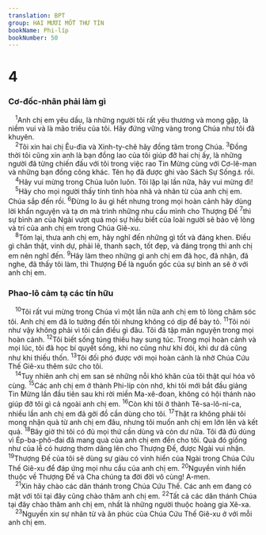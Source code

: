 ```yaml
---
translation: BPT
group: HAI MƯƠI MỐT THƯ TÍN
bookName: Phi-líp 
bookNumber: 50
---
```


<div class="title"><h1>4</h1><h3>Cơ-đốc-nhân phải làm gì</h3></div>
<span class="verse phi_4_1"> <sup>1</sup>Anh chị em yêu dấu, là những người tôi rất yêu thương và mong gặp, là niềm vui và là mão triều của tôi. Hãy đứng vững vàng trong Chúa như tôi đã khuyên.<br/></span>
<span class="verse phi_4_2"> <sup>2</sup>Tôi xin hai chị Êu-đia và Xinh-ty-chê hãy đồng tâm trong Chúa.</span>
<span class="verse phi_4_3"><sup>3</sup>Đồng thời tôi cũng xin anh là bạn đồng lao của tôi giúp đỡ hai chị ấy, là những người đã từng chiến đấu với tôi trong việc rao Tin Mừng cùng với Cơ-lê-man và những bạn đồng công khác. Tên họ đã được ghi vào Sách Sự Sống<a data-toggle="tooltip" data-placement="bottom" title="Quyển sách của Thượng Đế trong đó ghi tên tất cả những người được Ngài chọn lựa. Xem Khải 3:5; 21:27.">⚓</a> rồi.<br/></span>
<span class="verse phi_4_4"> <sup>4</sup>Hãy vui mừng trong Chúa luôn luôn. Tôi lặp lại lần nữa, hãy vui mừng đi!<br/></span>
<span class="verse phi_4_5"> <sup>5</sup>Hãy cho mọi người thấy tính tình hòa nhã và nhân từ của anh chị em. Chúa sắp đến rồi.</span>
<span class="verse phi_4_6"><sup>6</sup>Đừng lo âu gì hết nhưng trong mọi hoàn cảnh hãy dùng lời khẩn nguyện và tạ ơn mà trình những nhu cầu mình cho Thượng Đế</span>
<span class="verse phi_4_7"><sup>7</sup>thì sự bình an của Ngài vượt quá mọi sự hiểu biết của loài người sẽ bảo vệ lòng và trí của anh chị em trong Chúa Giê-xu.<br/></span>
<span class="verse phi_4_8"> <sup>8</sup>Tóm lại, thưa anh chị em, hãy nghĩ đến những gì tốt và đáng khen. Điều gì chân thật, vinh dự, phải lẽ, thanh sạch, tốt đẹp, và đáng trọng thì anh chị em nên nghĩ đến.</span>
<span class="verse phi_4_9"><sup>9</sup>Hãy làm theo những gì anh chị em đã học, đã nhận, đã nghe, đã thấy tôi làm, thì Thượng Đế là nguồn gốc của sự bình an sẽ ở với anh chị em.<br/></span>
<div class="title"><h3>Phao-lô cảm tạ các tín hữu</h3></div>
<span class="verse phi_4_10"> <sup>10</sup>Tôi rất vui mừng trong Chúa vì một lần nữa anh chị em tỏ lòng chăm sóc tôi. Anh chị em đã lo tưởng đến tôi nhưng không có dịp để bày tỏ.</span>
<span class="verse phi_4_11"><sup>11</sup>Tôi nói như vậy không phải vì tôi cần điều gì đâu. Tôi đã tập mãn nguyện trong mọi hoàn cảnh.</span>
<span class="verse phi_4_12"><sup>12</sup>Tôi biết sống túng thiếu hay sung túc. Trong mọi hoàn cảnh và mọi lúc, tôi đã học bí quyết sống, khi no cũng như khi đói, khi dư dả cũng như khi thiếu thốn.</span>
<span class="verse phi_4_13"><sup>13</sup>Tôi đối phó được với mọi hoàn cảnh là nhờ Chúa Cứu Thế Giê-xu thêm sức cho tôi.<br/></span>
<span class="verse phi_4_14"> <sup>14</sup>Tuy nhiên anh chị em san sẻ những nỗi khó khăn của tôi thật quí hóa vô cùng.</span>
<span class="verse phi_4_15"><sup>15</sup>Các anh chị em ở thành Phi-líp còn nhớ, khi tôi mới bắt đầu giảng Tin Mừng lần đầu tiên sau khi rời miền Ma-xê-đoan, không có hội thánh nào giúp đỡ tôi gì cả ngoài anh chị em.</span>
<span class="verse phi_4_16"><sup>16</sup>Còn khi tôi ở thành Tê-sa-lô-ni-ca, nhiều lần anh chị em đã gởi đồ cần dùng cho tôi.</span>
<span class="verse phi_4_17"><sup>17</sup>Thật ra không phải tôi mong nhận quà từ anh chị em đâu, nhưng tôi muốn anh chị em lớn lên và kết quả.</span>
<span class="verse phi_4_18"><sup>18</sup>Bây giờ thì tôi có đủ mọi thứ cần dùng và còn dư nữa. Tôi đã đủ dùng vì Ép-ba-phô-đai đã mang quà của anh chị em đến cho tôi. Quà đó giống như của lễ có hương thơm dâng lên cho Thượng Đế, được Ngài vui nhận.</span>
<span class="verse phi_4_19"><sup>19</sup>Thượng Đế của tôi sẽ dùng sự giàu có vinh hiển của Ngài trong Chúa Cứu Thế Giê-xu để đáp ứng mọi nhu cầu của anh chị em.</span>
<span class="verse phi_4_20"><sup>20</sup>Nguyền vinh hiển thuộc về Thượng Đế và Cha chúng ta đời đời vô cùng! A-men.<br/></span>
<span class="verse phi_4_21"> <sup>21</sup>Xin hãy chào các dân thánh trong Chúa Cứu Thế. Các anh em đang có mặt với tôi tại đây cũng chào thăm anh chị em.</span>
<span class="verse phi_4_22"><sup>22</sup>Tất cả các dân thánh Chúa tại đây chào thăm anh chị em, nhất là những người thuộc hoàng gia Xê-xa.<br/></span>
<span class="verse phi_4_23"> <sup>23</sup>Nguyền xin sự nhân từ và ân phúc của Chúa Cứu Thế Giê-xu ở với mỗi anh chị em.<br/></span>

